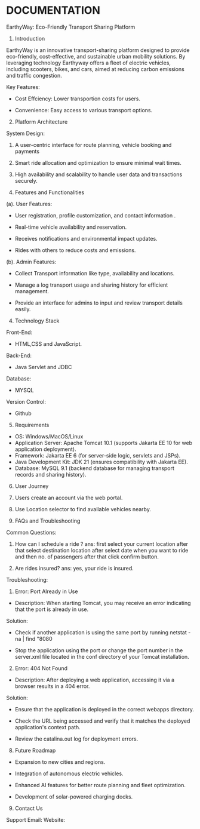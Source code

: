 # DOCUMENTATION

EarthyWay: Eco-Friendly Transport Sharing Platform


1.	Introduction

EarthyWay is an innovative transport-sharing platform designed to provide eco-friendly, cost-effective, and sustainable urban mobility solutions. By leveraging technology Earthyway offers a fleet of electric vehicles, including scooters, bikes, and cars, aimed at reducing carbon emissions and traffic congestion.


Key Features:

-	Cost Effciency: Lower transportion costs for users.

-	Convenience: Easy access to various transport options.

2.	Platform Architecture

System Design:

1.	A user-centric interface for route planning, vehicle booking and payments 

2.	Smart ride allocation and optimization to ensure minimal wait times.

3.	High availability and scalability to handle user data and transactions securely.
3.	Features and Functionalities

(a). User Features:

-	User registration, profile customization, and contact information .

-	Real-time vehicle availability and reservation.

 
-	Receives notifications and environmental impact updates.

-	Rides with others to reduce costs and emissions.


(b). Admin Features:

-	Collect Transport information like type, availability and locations.

-	Manage a log transport usage and sharing history for efficient management.

-	Provide an interface for admins to input and review transport details easily.



4.	Technology Stack

Front-End:

-	HTML,CSS and JavaScript.


Back-End:

-	Java Servlet and JDBC


Database:

-	MYSQL

Version Control:

-	Github


5.	Requirements
-	OS: Windows/MacOS/Linux
-	Application Server: Apache Tomcat 10.1 (supports Jakarta EE 10 for web application deployment).
-	Framework: Jakarta EE 6 (for server-side logic, servlets and JSPs).
-	Java Development Kit: JDK 21 (ensures compatibility with Jakarta EE).
-	Database: MySQL 9.1 (backend database for managing transport records and sharing history).

6.	User Journey

1.	Users create an account via the web portal.

2.	Use Location selector to find available vehicles nearby.


7.	FAQs and Troubleshooting

Common Questions:

1.	How can I schedule a ride ?
ans: first select your current location after that select destination location after select date when you want to ride and then no. of passengers  after that click confirm button. 

3.	Are rides insured?
ans: yes, your ride is insured.

Troubleshooting:

1. Error: Port Already in Use
   
-	Description: When starting Tomcat, you may receive an error indicating that the port is already in use.

Solution:

-	Check if another application is using the same port by running netstat -na | find "8080

-	Stop the application using the port or change the port number in the server.xml file located in the conf directory of your Tomcat installation.


2. Error: 404 Not Found

-	Description: After deploying a web application, accessing it via a browser results in a 404 error.

   Solution:

-	Ensure that the application is deployed in the correct webapps directory.

-	Check the URL being accessed and verify that it matches the deployed application's context path.

-	Review the catalina.out log for deployment errors.



8.	Future Roadmap

-	Expansion to new cities and regions.

-	Integration of autonomous electric vehicles.

-	Enhanced AI features for better route planning and fleet optimization.

-	Development of solar-powered charging docks.

9.	Contact Us

Support Email: 
Website: 
